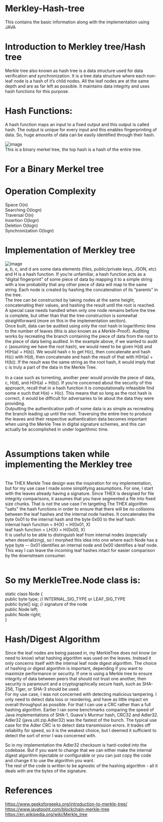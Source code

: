 # Merkley-Hash-tree
This contains the basic information along with the implementation using JAVA

# Introduction to Merkley tree/Hash tree
Merkle tree also known as hash tree is a data structure used for data verification and synchronization. It is a tree data structure where each non-leaf node is a hash of it’s child nodes. All the leaf nodes are at the same depth and are as far left as possible. It maintains data integrity and uses hash functions for this purpose. 

# Hash Functions:  
A hash function maps an input to a fixed output and this output is called hash. The output is unique for every input and this enables fingerprinting of data. So, huge amounts of data can be easily identified through their hash. 

![image](https://user-images.githubusercontent.com/104343178/165032254-da822487-98f5-4da9-9e5a-a9650a825cc4.png)<br/>
This is a binary merkel tree, the top hash is a hash of the entire tree. 
 

# For a Binary Merkel tree 
 
# Operation	     Complexity
Space	         O(n) </br>
Searching 	     O(logn) </br>
Traversal	     O(n)</br>
Insertion	     O(logn)</br>
Deletion	     O(logn)</br>
Synchronization	 O(logn)</br>

# Implementation of Merkley tree
![image](https://user-images.githubusercontent.com/104343178/165032687-b285c496-6a69-4913-974a-564bcf4050ba.png)</br>
a, b, c, and d are some data elements (files, public/private keys, JSON, etc) and H is a hash function. If you’re unfamiliar, a hash function acts as a “digital fingerprint” of some piece of data by mapping it to a simple string with a low probability that any other piece of data will map to the same string. Each node is created by hashing the concatenation of its “parents” in the tree.</br>
The tree can be constructed by taking nodes at the same height, concatenating their values, and hashing the result until the root is reached. A special case needs handled when only one node remains before the tree is complete, but other than that the tree construction is somewhat straightforward (more on this in the implementation section).</br>
Once built, data can be audited using only the root hash in logarithmic time to the number of leaves (this is also known as a Merkle-Proof). Auditing works by recreating the branch containing the piece of data from the root to the piece of data being audited. In the example above, if we wanted to audit c (assuming we have the root hash), we would need to be given H(d) and H(H(a) + H(b)). We would hash c to get H(c), then concatenate and hash H(c) with H(d), then concatenate and hash the result of that with H(H(a) + H(b)). If the result was the same string as the root hash, it would imply that c is truly a part of the data in the Merkle Tree.</br></br>
In a case such as torrenting, another peer would provide the piece of data, c, H(d), and H(H(a) + H(b)). If you’re concerned about the security of this approach, recall that in a hash function it is computationally infeasible find some e such that H(e) = H(c). This means that so long as the root hash is correct, it would be difficult for adversaries to lie about the data they were providing.</br>
Outputting the authentication path of some data is as simple as recreating the branch leading up until the root. Traversing the entire tree to produce the leaves and their respective authentication data becomes important when using the Merkle Tree in digital signature schemes, and this can actually be accomplished in under logarithmic time.</br>
</br>



# Assumptions taken while implementing the Merkley tree
</br>
The THEX Merkle Tree design was the inspiration for my implementation, but for my use case I made some simplifying assumptions. For one, I start with the leaves already having a signature. Since THEX is designed for file integrity comparisons, it assumes that you have segmented a file into fixed size chunks. That is not the use case I'm targeting.The THEX algorithm "salts" the hash functions in order to ensure that there will be no collisions between the leaf hashes and the internal node hashes. It concatenates the byte 0x01 to the internal hash and the byte 0x00 to the leaf hash:</br>
internal hash function = IH(X) = H(0x01, X)</br>
leaf hash function = LH(X) = H(0x00, X)</br>
It is useful to be able to distinguish leaf from internal nodes (especially when deserializing), so I morphed this idea into one where each Node has a type byte -- 0x01 identifies an internal node and 0x00 identifies a leaf node. This way I can leave the incoming leaf hashes intact for easier comparison by the downstream consumer.</br>
</br>

# So my MerkleTree.Node class is:</br>
static class Node {</br>
  public byte type;  // INTERNAL_SIG_TYPE or LEAF_SIG_TYPE</br>
  public byte[] sig; // signature of the node</br>
  public Node left;</br>
  public Node right;</br>
}</br>

# Hash/Digest Algorithm </br>
Since the leaf nodes are being passed in, my MerkleTree does not know (or need to know) what hashing algorithm was used on the leaves. Instead it only concerns itself with the internal leaf node digest algorithm. The choice of hashing or digest algorithm is important, depending if you want to maximize performance or security. If one is using a Merkle tree to ensure integrity of data between peers that should not trust one another, then security is paramount and a cryptographically secure hash, such as SHA-256, Tiger, or SHA-3 should be used.</br>
For my use case, I was not concerned with detecting malicious tampering. I only need to detect data loss or reordering, and have as little impact on overall throughput as possible. For that I can use a CRC rather than a full hashing algorithm. Earlier I ran some benchmarks comparing the speed of Java implementations of SHA-1, Guava's Murmur hash, CRC32 and Adler32. Adler32 (java.util.zip.Adler32) was the fastest of the bunch. The typical use case for the Adler CRC is to detect data transmission errors. It trades off reliability for speed, so it is the weakest choice, but I deemed it sufficient to detect the sort of error I was concerned with.</br>

So in my implementation the Adler32 checksum is hard-coded into the codebase. But if you want to change that we can either make the internal digest algorithm injectable or configurable or you can just copy the code and change it to use the algorithm you want.</br>
The rest of the code is written to be agnostic of the hashing algorithm - all it deals with are the bytes of the signature.


# References
https://www.geeksforgeeks.org/introduction-to-merkle-tree/</br>
https://www.javatpoint.com/blockchain-merkle-tree</br>
https://en.wikipedia.org/wiki/Merkle_tree</br>


